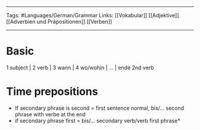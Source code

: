 ___
Tags: #Languages/German/Grammar 
Links: [[Vokabular]] [[Adjektive]] [[Adverbien und Präpositionen]] [[Verben]]
___
# Basic
1 subject | 2 verb | 3 wann | 4 wo/wohin | ... | ende 2nd verb

# Time prepositions
* If secondary phrase is second = first sentence normal, bis/... second phrase with verbe at the end
* if secondary phrase first = bis/... secondary verb/verb first phrase*

